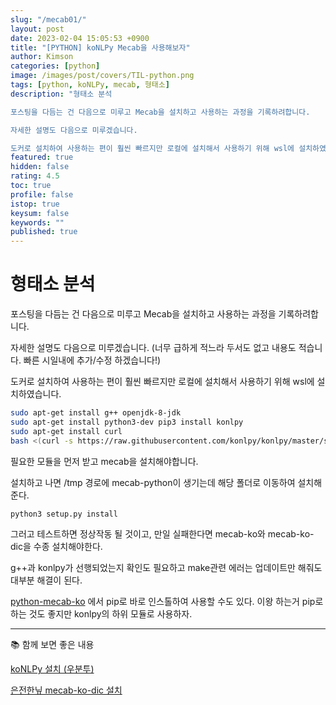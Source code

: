 ```yaml
---
slug: "/mecab01/"
layout: post
date: 2023-02-04 15:05:53 +0900
title: "[PYTHON] koNLPy Mecab을 사용해보자"
author: Kimson
categories: [python]
image: /images/post/covers/TIL-python.png
tags: [python, koNLPy, mecab, 형태소]
description: "형태소 분석

포스팅을 다듬는 건 다음으로 미루고 Mecab을 설치하고 사용하는 과정을 기록하려합니다.

자세한 설명도 다음으로 미루겠습니다.

도커로 설치하여 사용하는 편이 훨씬 빠르지만 로컬에 설치해서 사용하기 위해 wsl에 설치하였습니다."
featured: true
hidden: false
rating: 4.5
toc: true
profile: false
istop: true
keysum: false
keywords: ""
published: true
---
```


# 형태소 분석

포스팅을 다듬는 건 다음으로 미루고 Mecab을 설치하고 사용하는 과정을 기록하려합니다.

자세한 설명도 다음으로 미루겠습니다. (너무 급하게 적느라 두서도 없고 내용도 적습니다. 빠른 시일내에 추가/수정 하겠습니다!)

도커로 설치하여 사용하는 편이 훨씬 빠르지만 로컬에 설치해서 사용하기 위해 wsl에 설치하였습니다.

```bash
sudo apt-get install g++ openjdk-8-jdk
sudo apt-get install python3-dev pip3 install konlpy
sudo apt-get install curl
bash <(curl -s https://raw.githubusercontent.com/konlpy/konlpy/master/scripts/mecab.sh)
```

필요한 모듈을 먼저 받고 mecab을 설치해야합니다.

설치하고 나면 /tmp 경로에 mecab-python이 생기는데 해당 폴더로 이동하여 설치해준다.

```bash
python3 setup.py install
```

그러고 테스트하면 정상작동 될 것이고, 만일 실패한다면 mecab-ko와 mecab-ko-dic을 수종 설치해야한다.

g++과 konlpy가 선행되었는지 확인도 필요하고 make관련 에러는 업데이트만 해줘도 대부분 해결이 된다.

[python-mecab-ko](https://pypi.org/project/python-mecab-ko/) 에서 pip로 바로 인스톨하여 사용할 수도 있다. 이왕 하는거 pip로 하는 것도 좋지만 konlpy의 하위 모듈로 사용하자.

---

📚 함께 보면 좋은 내용

[koNLPy 설치 (우분투)](https://konlpy-ko.readthedocs.io/ko/v0.4.3/install/#ubuntu)

[은전한닢 mecab-ko-dic 설치](https://bitbucket.org/eunjeon/mecab-ko-dic/src/master/)
